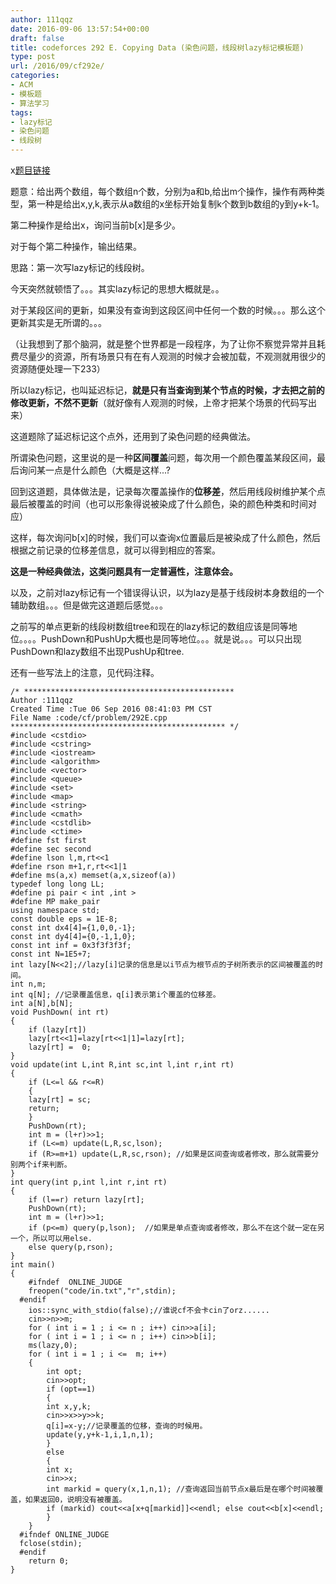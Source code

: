 ```yaml
---
author: 111qqz
date: 2016-09-06 13:57:54+00:00
draft: false
title: codeforces 292 E. Copying Data (染色问题，线段树lazy标记模板题)
type: post
url: /2016/09/cf292e/
categories:
- ACM
- 模板题
- 算法学习
tags:
- lazy标记
- 染色问题
- 线段树
---
```


x[题目链接](http://codeforces.com/problemset/problem/292/E)

题意：给出两个数组，每个数组n个数，分别为a和b,给出m个操作，操作有两种类型，第一种是给出x,y,k,表示从a数组的x坐标开始复制k个数到b数组的y到y+k-1。

第二种操作是给出x，询问当前b[x]是多少。

对于每个第二种操作，输出结果。



思路：第一次写lazy标记的线段树。

今天突然就顿悟了。。。其实lazy标记的思想大概就是。。

对于某段区间的更新，如果没有查询到这段区间中任何一个数的时候。。。那么这个更新其实是无所谓的。。。

（让我想到了那个脑洞，就是整个世界都是一段程序，为了让你不察觉异常并且耗费尽量少的资源，所有场景只有在有人观测的时候才会被加载，不观测就用很少的资源随便处理一下233）

所以lazy标记，也叫延迟标记，**就是只有当查询到某个节点的时候，才去把之前的修改更新，不然不更新**（就好像有人观测的时候，上帝才把某个场景的代码写出来）

这道题除了延迟标记这个点外，还用到了染色问题的经典做法。

所谓染色问题，这里说的是一种**区间覆盖**问题，每次用一个颜色覆盖某段区间，最后询问某一点是什么颜色（大概是这样...?

回到这道题，具体做法是，记录每次覆盖操作的**位移差**，然后用线段树维护某个点最后被覆盖的时间（也可以形象得说被染成了什么颜色，染的颜色种类和时间对应）

这样，每次询问b[x]的时候，我们可以查询x位置最后是被染成了什么颜色，然后根据之前记录的位移差信息，就可以得到相应的答案。

**这是一种经典做法，这类问题具有一定普遍性，注意体会。**



以及，之前对lazy标记有一个错误得认识，以为lazy是基于线段树本身数组的一个辅助数组。。。但是做完这道题后感觉。。。

之前写的单点更新的线段树数组tree和现在的lazy标记的数组应该是同等地位。。。。PushDown和PushUp大概也是同等地位。。。就是说。。。可以只出现PushDown和lazy数组不出现PushUp和tree.

还有一些写法上的注意，见代码注释。



    
    /* ***********************************************
    Author :111qqz
    Created Time :Tue 06 Sep 2016 08:41:03 PM CST
    File Name :code/cf/problem/292E.cpp
    ************************************************ */
    #include <cstdio>
    #include <cstring>
    #include <iostream>
    #include <algorithm>
    #include <vector>
    #include <queue>
    #include <set>
    #include <map>
    #include <string>
    #include <cmath>
    #include <cstdlib>
    #include <ctime>
    #define fst first
    #define sec second
    #define lson l,m,rt<<1
    #define rson m+1,r,rt<<1|1
    #define ms(a,x) memset(a,x,sizeof(a))
    typedef long long LL;
    #define pi pair < int ,int >
    #define MP make_pair
    using namespace std;
    const double eps = 1E-8;
    const int dx4[4]={1,0,0,-1};
    const int dy4[4]={0,-1,1,0};
    const int inf = 0x3f3f3f3f;
    const int N=1E5+7;
    int lazy[N<<2];//lazy[i]记录的信息是以i节点为根节点的子树所表示的区间被覆盖的时间。
    int n,m;
    int q[N]; //记录覆盖信息，q[i]表示第i个覆盖的位移差。
    int a[N],b[N];
    void PushDown( int rt)
    {
        if (lazy[rt])
        lazy[rt<<1]=lazy[rt<<1|1]=lazy[rt];
        lazy[rt] =  0;
    }
    void update(int L,int R,int sc,int l,int r,int rt)
    {
        if (L<=l && r<=R)
        {
    	lazy[rt] = sc;
    	return;
        }
        PushDown(rt);
        int m = (l+r)>>1;
        if (L<=m) update(L,R,sc,lson);
        if (R>=m+1) update(L,R,sc,rson); //如果是区间查询或者修改，那么就需要分别两个if来判断。
    }
    int query(int p,int l,int r,int rt)
    {
        if (l==r) return lazy[rt];
        PushDown(rt);
        int m = (l+r)>>1;
        if (p<=m) query(p,lson);  //如果是单点查询或者修改，那么不在这个就一定在另一个，所以可以用else.
        else query(p,rson);
    }
    int main()
    {
    	#ifndef  ONLINE_JUDGE 
    	freopen("code/in.txt","r",stdin);
      #endif
    	ios::sync_with_stdio(false);//谁说cf不会卡cin了orz......
    	cin>>n>>m;
    	for ( int i = 1 ; i <= n ; i++) cin>>a[i];
    	for ( int i = 1 ; i <= n ; i++) cin>>b[i];
    	ms(lazy,0);
    	for ( int i = 1 ; i <=  m; i++)
    	{
    	    int opt;
    	    cin>>opt;
    	    if (opt==1)
    	    {
    		int x,y,k;
    		cin>>x>>y>>k;
    		q[i]=x-y;//记录覆盖的位移，查询的时候用。
    		update(y,y+k-1,i,1,n,1);
    	    }
    	    else
    	    {
    		int x;
    		cin>>x;
    		int markid = query(x,1,n,1); //查询返回当前节点x最后是在哪个时间被覆盖，如果返回0，说明没有被覆盖。
    		if (markid) cout<<a[x+q[markid]]<<endl; else cout<<b[x]<<endl;
    	    }
    	}
      #ifndef ONLINE_JUDGE  
      fclose(stdin);
      #endif
        return 0;
    }
    









